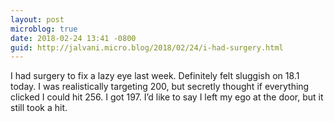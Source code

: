 ```yaml
---
layout: post
microblog: true
date: 2018-02-24 13:41 -0800
guid: http://jalvani.micro.blog/2018/02/24/i-had-surgery.html
---
```

I had surgery to fix a lazy eye last week. Definitely felt sluggish on 18.1 today. I was realistically targeting 200, but secretly thought if everything clicked I could hit 256. I got 197. I’d like to say I left my ego at the door, but it still took a hit.
